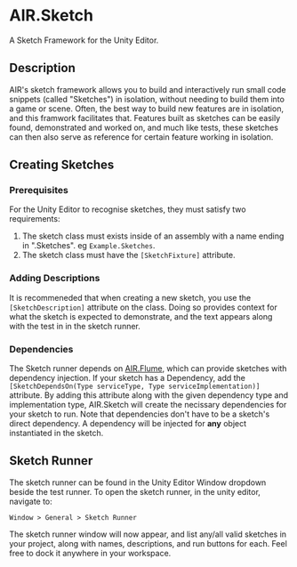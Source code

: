 # AIR.Sketch
A Sketch Framework for the Unity Editor.

## Description
AIR's sketch framework allows you to build and interactively run small code snippets (called "Sketches") in isolation, without needing to build them into a game or scene. Often, the best way to build new features are in isolation, and this framwork facilitates that. Features built as sketches can be easily found, demonstrated and worked on, and much like tests, these sketches can then also serve as reference for certain feature working in isolation.

## Creating Sketches

### Prerequisites
For the Unity Editor to recognise sketches, they must satisfy two requirements:
1. The sketch class must exists inside of an assembly with a name ending in ".Sketches". eg `Example.Sketches`.
2. The sketch class must have the `[SketchFixture]` attribute.

### Adding Descriptions
It is recommeneded that when creating a new sketch, you use the `[SketchDescription]` attribute on the class. Doing so provides context for what the sketch is expected to demonstrate, and the text appears along with the test in in the sketch runner.

### Dependencies
The Sketch runner depends on [AIR.Flume](https://github.com/AnImaginedReality/Flume), which can provide sketches with dependency injection. If your sketch has a Dependency, add the `[SketchDependsOn(Type serviceType, Type serviceImplementation)]` attribute. By adding this attribute along with the given dependency type and implementation type, AIR.Sketch will create the necissary dependencies for your sketch to run. Note that dependencies don't have to be a sketch's direct dependency. A dependency will be injected for **any** object instantiated in the sketch.

## Sketch Runner
The sketch runner can be found in the Unity Editor Window dropdown beside the test runner. To open the sketch runner, in the unity editor, navigate to:
```
Window > General > Sketch Runner
```
The sketch runner window will now appear, and list any/all valid sketches in your project, along with  names, descriptions, and run buttons for each. Feel free to dock it anywhere in your workspace.

<!-- 
TODO: Make editor tools for quickly making sketch assemblies.
TODO: Make shortcut (ctrl + shift + r) to re-run last sketch.
Sketch assemblies (unlike tests) may use many libraries in order to demonstrate their functions, and for this reason may have many assembly references.
-->
